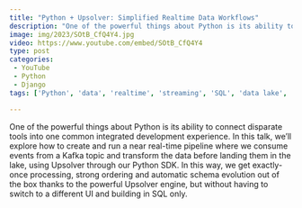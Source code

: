 ```yaml
---
title: "Python + Upsolver: Simplified Realtime Data Workflows"
description: "One of the powerful things about Python is its ability to connect disparate tools into one common integrated development experience. In this talk, we’ll explore how to create and run a near real-time pipeline where we consume events from a Kafka topic and transform the data before landing them in the lake, using Upsolver through our Python SDK. In this way, we get exactly-once processing, strong ordering and automatic schema evolution out of the box thanks to the powerful Upsolver engine, but without having to switch to a different UI and building in SQL only."
image: img/2023/SOtB_CfQ4Y4.jpg
video: https://www.youtube.com/embed/SOtB_CfQ4Y4
type: post
categories:
 - YouTube
 - Python
 - Django
tags: ['Python', 'data', 'realtime', 'streaming', 'SQL', 'data lake', 'data warehouse']

---
```


One of the powerful things about Python is its ability to connect disparate tools into one common integrated development experience. In this talk, we’ll explore how to create and run a near real-time pipeline where we consume events from a Kafka topic and transform the data before landing them in the lake, using Upsolver through our Python SDK. In this way, we get exactly-once processing, strong ordering and automatic schema evolution out of the box thanks to the powerful Upsolver engine, but without having to switch to a different UI and building in SQL only.
